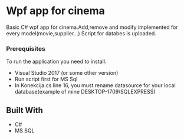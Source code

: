 # Wpf app for cinema



Basic C# wpf app for cinema.Add,remove and modify implemented for every model(movie,supplier...)
Script for databes is uploaded.

### Prerequisites


To run the application you need to install:

* Visual Studio 2017 (or some other version)
* Run script first for MS Sql
* In Konekcija.cs line 16, you must rename datasource for your local database(example of mine DESKTOP-1709\SQLEXPRESS)





## Built With

* C#
* MS SQL




